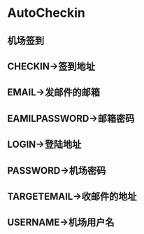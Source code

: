 # AutoCheckin
## 机场签到
## CHECKIN->签到地址
## EMAIL->发邮件的邮箱
## EAMILPASSWORD->邮箱密码
## LOGIN->登陆地址
## PASSWORD->机场密码
## TARGETEMAIL->收邮件的地址
## USERNAME->机场用户名
